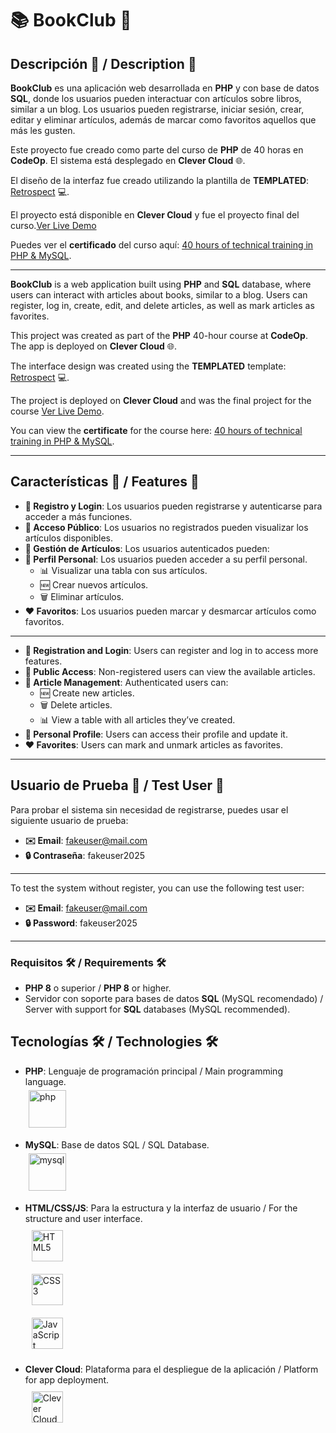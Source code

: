 # 📚 **BookClub** 🚀

## Descripción 🌟 / Description 🌟

**BookClub** es una aplicación web desarrollada en **PHP** y con base de datos **SQL**, donde los usuarios pueden interactuar con artículos sobre libros, similar a un blog. Los usuarios pueden registrarse, iniciar sesión, crear, editar y eliminar artículos, además de marcar como favoritos aquellos que más les gusten.

Este proyecto fue creado como parte del curso de **PHP** de 40 horas en **CodeOp**. El sistema está desplegado en **Clever Cloud**  🌐.

El diseño de la interfaz fue creado utilizando la plantilla de **TEMPLATED**: [Retrospect](https://templated.co/retrospect/) 💻.

El proyecto está disponible en **Clever Cloud** y fue el proyecto final del curso.[Ver Live Demo](https://bit.ly/3XNTnEX)

Puedes ver el **certificado** del curso aquí: [40 hours of technical training in PHP & MySQL](https://www.dropbox.com/scl/fi/sna2xyikwvnywk35mw91l/Diplomas_PHP01-Sylvia-Llorente.pdf?rlkey=t4qbde5eskv5z6z5nuyu7af6w&st=r8tixtln&dl=0).

---

**BookClub** is a web application built using **PHP** and **SQL** database, where users can interact with articles about books, similar to a blog. Users can register, log in, create, edit, and delete articles, as well as mark articles as favorites.

This project was created as part of the **PHP** 40-hour course at **CodeOp**. The app is deployed on **Clever Cloud** 🌐.

The interface design was created using the **TEMPLATED** template: [Retrospect](https://templated.co/retrospect/) 💻.

The project is deployed on **Clever Cloud** and was the final project for the course [Ver Live Demo](https://bit.ly/3XNTnE).

You can view the **certificate** for the course here: [40 hours of technical training in PHP & MySQL](https://www.dropbox.com/scl/fi/sna2xyikwvnywk35mw91l/Diplomas_PHP01-Sylvia-Llorente.pdf?rlkey=t4qbde5eskv5z6z5nuyu7af6w&st=r8tixtln&dl=0).

---

## Características 🔑 / Features 🔑

- **🔑 Registro y Login**: Los usuarios pueden registrarse y autenticarse para acceder a más funciones.
- **👀 Acceso Público**: Los usuarios no registrados pueden visualizar los artículos disponibles.
- **📝 Gestión de Artículos**: Los usuarios autenticados pueden:
- **👤 Perfil Personal**: Los usuarios pueden acceder a su perfil  personal.
    - 📊 Visualizar una tabla con sus artículos.
    - 🆕 Crear nuevos artículos.
    - 🗑️ Eliminar artículos.
- **❤️ Favoritos**: Los usuarios pueden marcar y desmarcar artículos como favoritos.

---

- **🔑 Registration and Login**: Users can register and log in to access more features.
- **👀 Public Access**: Non-registered users can view the available articles.
- **📝 Article Management**: Authenticated users can:
  - 🆕 Create new articles.
  - 🗑️ Delete articles.
  - 📊 View a table with all articles they’ve created.
- **👤 Personal Profile**: Users can access their profile and update it.
- **❤️ Favorites**: Users can mark and unmark articles as favorites.

---

## Usuario de Prueba 🎉 / Test User 🎉

Para probar el sistema sin necesidad de registrarse, puedes usar el siguiente usuario de prueba:

- **✉️ Email**: fakeuser@mail.com
- **🔒 Contraseña**: fakeuser2025

---

To test the system without register, you can use the following test user:

- **✉️ Email**: fakeuser@mail.com
- **🔒 Password**: fakeuser2025

---

### Requisitos 🛠️ / Requirements 🛠️

- **PHP 8** o superior / **PHP 8** or higher.
- Servidor con soporte para bases de datos **SQL** (MySQL recomendado) / Server with support for **SQL** databases (MySQL recommended).

<!-- 
### Pasos de Instalación 🔽 / Installation Steps 🔽

1. **Clona el repositorio** / **Clone the repository**:
   ```bash
   git clone https://github.com/tu-usuario/bookclub.git  -->


## Tecnologías 🛠️ / Technologies 🛠️

- **PHP**: Lenguaje de programación principal / Main programming language.  
  <img src="https://encrypted-tbn0.gstatic.com/images?q=tbn:ANd9GcQmZNlAI2NdEjhFiVD1dG5igFfSAaFMaCF4xA&usqp=CAU" alt="php" style="margin: 5px" width="60" height="60"/>

- **MySQL**: Base de datos SQL / SQL Database.  
  <img src="https://encrypted-tbn0.gstatic.com/images?q=tbn:ANd9GcRoH5-CuyuFCjDkaMwnWYFOWOAvutX_cIxItg&usqp=CAU" alt="mysql" style="margin: 5px" width="60" height="60"/>

- **HTML/CSS/JS**: Para la estructura y la interfaz de usuario / For the structure and user interface.  
  <img style="margin: 10px" src="https://profilinator.rishav.dev/skills-assets/html5-original-wordmark.svg" alt="HTML5" height="50" />  
  <img style="margin: 10px" src="https://profilinator.rishav.dev/skills-assets/css3-original-wordmark.svg" alt="CSS3" height="50" />  
  <img style="margin: 10px" src="https://profilinator.rishav.dev/skills-assets/javascript-original.svg" alt="JavaScript" height="50" />

- **Clever Cloud**: Plataforma para el despliegue de la aplicación / Platform for app deployment.  
  <img style="margin: 10px" src="https://cdn.clever-cloud.com/uploads/2021/08/new-logo-clever-cloud-1-768x0-c-center.webp" alt="Clever Cloud" height="50" />
